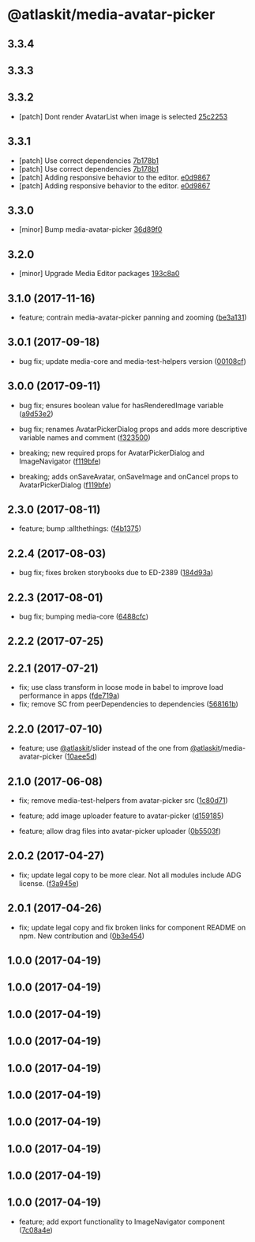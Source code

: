 # @atlaskit/media-avatar-picker

## 3.3.4

## 3.3.3

## 3.3.2
- [patch] Dont render AvatarList when image is selected [25c2253](https://bitbucket.org/atlassian/atlaskit-mk-2/commits/25c2253)

## 3.3.1
- [patch] Use correct dependencies  [7b178b1](7b178b1)
- [patch] Use correct dependencies  [7b178b1](7b178b1)
- [patch] Adding responsive behavior to the editor. [e0d9867](e0d9867)
- [patch] Adding responsive behavior to the editor. [e0d9867](e0d9867)

## 3.3.0
- [minor] Bump media-avatar-picker [36d89f0](36d89f0)

## 3.2.0
- [minor] Upgrade Media Editor packages [193c8a0](193c8a0)

## 3.1.0 (2017-11-16)

* feature; contrain media-avatar-picker panning and zooming ([be3a131](https://bitbucket.org/atlassian/atlaskit/commits/be3a131))
## 3.0.1 (2017-09-18)

* bug fix; update media-core and media-test-helpers version ([00108cf](https://bitbucket.org/atlassian/atlaskit/commits/00108cf))
## 3.0.0 (2017-09-11)

* bug fix; ensures boolean value for hasRenderedImage variable ([a9d53e2](https://bitbucket.org/atlassian/atlaskit/commits/a9d53e2))

* bug fix; renames AvatarPickerDialog props and adds more descriptive variable names and comment ([f323500](https://bitbucket.org/atlassian/atlaskit/commits/f323500))
* breaking; new required props for AvatarPickerDialog and ImageNavigator ([f119bfe](https://bitbucket.org/atlassian/atlaskit/commits/f119bfe))
* breaking; adds onSaveAvatar, onSaveImage and onCancel props to AvatarPickerDialog ([f119bfe](https://bitbucket.org/atlassian/atlaskit/commits/f119bfe))


## 2.3.0 (2017-08-11)

* feature; bump :allthethings: ([f4b1375](https://bitbucket.org/atlassian/atlaskit/commits/f4b1375))
## 2.2.4 (2017-08-03)

* bug fix; fixes broken storybooks due to ED-2389 ([184d93a](https://bitbucket.org/atlassian/atlaskit/commits/184d93a))

## 2.2.3 (2017-08-01)

* bug fix; bumping media-core ([6488cfc](https://bitbucket.org/atlassian/atlaskit/commits/6488cfc))




## 2.2.2 (2017-07-25)

## 2.2.1 (2017-07-21)


* fix; use class transform in loose mode in babel to improve load performance in apps ([fde719a](https://bitbucket.org/atlassian/atlaskit/commits/fde719a))
* fix; remove SC from peerDependencies to dependencies ([568161b](https://bitbucket.org/atlassian/atlaskit/commits/568161b))

## 2.2.0 (2017-07-10)


* feature; use [@atlaskit](https://github.com/atlaskit)/slider instead of the one from [@atlaskit](https://github.com/atlaskit)/media-avatar-picker ([10aee5d](https://bitbucket.org/atlassian/atlaskit/commits/10aee5d))

## 2.1.0 (2017-06-08)


* fix; remove media-test-helpers from avatar-picker src ([1c80d71](https://bitbucket.org/atlassian/atlaskit/commits/1c80d71))


* feature; add image uploader feature to avatar-picker ([d159185](https://bitbucket.org/atlassian/atlaskit/commits/d159185))
* feature; allow drag files into avatar-picker uploader ([0b5503f](https://bitbucket.org/atlassian/atlaskit/commits/0b5503f))

## 2.0.2 (2017-04-27)


* fix; update legal copy to be more clear. Not all modules include ADG license. ([f3a945e](https://bitbucket.org/atlassian/atlaskit/commits/f3a945e))

## 2.0.1 (2017-04-26)


* fix; update legal copy and fix broken links for component README on npm. New contribution and ([0b3e454](https://bitbucket.org/atlassian/atlaskit/commits/0b3e454))

## 1.0.0 (2017-04-19)

## 1.0.0 (2017-04-19)

## 1.0.0 (2017-04-19)

## 1.0.0 (2017-04-19)

## 1.0.0 (2017-04-19)

## 1.0.0 (2017-04-19)

## 1.0.0 (2017-04-19)

## 1.0.0 (2017-04-19)

## 1.0.0 (2017-04-19)

## 1.0.0 (2017-04-19)


* feature; add export functionality to ImageNavigator component ([7c08a4e](https://bitbucket.org/atlassian/atlaskit/commits/7c08a4e))
